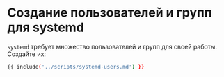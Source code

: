 # Создание пользователей и групп для systemd

`systemd` требует множество пользователей и групп для своей работы. Создайте их:

```bash 
{{ include('../scripts/systemd-users.md') }}
```


